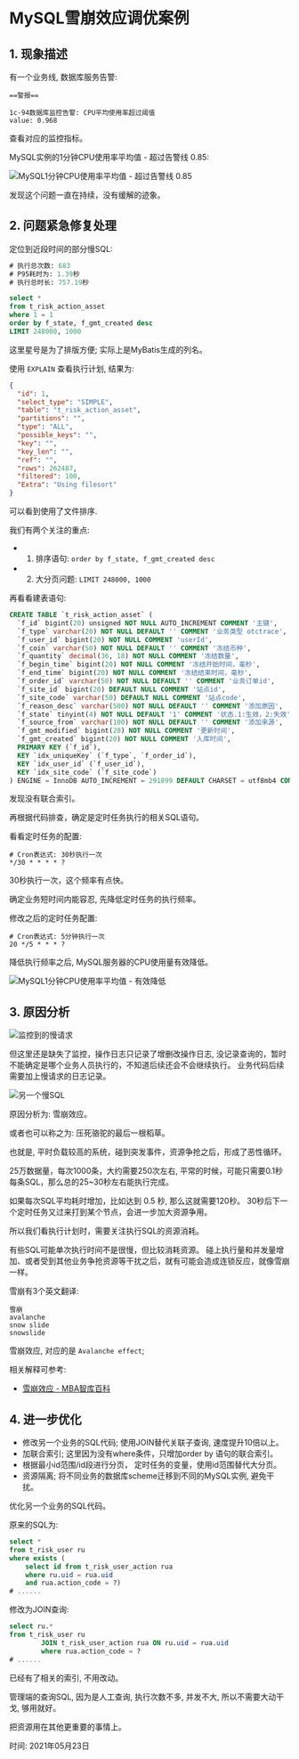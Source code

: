# MySQL雪崩效应调优案例


## 1. 现象描述

有一个业务线, 数据库服务告警:

```
==警报==

1c-94数据库监控告警: CPU平均使用率超过阈值
value: 0.968
```

查看对应的监控指标。

MySQL实例的1分钟CPU使用率平均值 - 超过告警线 0.85:

![MySQL1分钟CPU使用率平均值 - 超过告警线 0.85](01_mysql_cpu_usage_avg.jpg)


发现这个问题一直在持续，没有缓解的迹象。


## 2. 问题紧急修复处理

定位到近段时间的部分慢SQL:

```sql
# 执行总次数: 683
# P95耗时为: 1.39秒
# 执行总时长: 757.19秒

select *
from t_risk_action_asset
where 1 = 1
order by f_state, f_gmt_created desc
LIMIT 248000, 1000
```

这里星号是为了排版方便; 实际上是MyBatis生成的列名。


使用 `EXPLAIN` 查看执行计划, 结果为:

```json
{
  "id": 1,
  "select_type": "SIMPLE",
  "table": "t_risk_action_asset",
  "partitions": "",
  "type": "ALL",
  "possible_keys": "",
  "key": "",
  "key_len": "",
  "ref": "",
  "rows": 262487,
  "filtered": 100,
  "Extra": "Using filesort"
}
```

可以看到使用了文件排序.

我们有两个关注的重点:

- 1. 排序语句: `order by f_state, f_gmt_created desc`
- 2. 大分页问题: `LIMIT 248000, 1000`

再看看建表语句:

```sql
CREATE TABLE `t_risk_action_asset` (
  `f_id` bigint(20) unsigned NOT NULL AUTO_INCREMENT COMMENT '主键',
  `f_type` varchar(20) NOT NULL DEFAULT '' COMMENT '业务类型 otctrace',
  `f_user_id` bigint(20) NOT NULL COMMENT 'userId',
  `f_coin` varchar(50) NOT NULL DEFAULT '' COMMENT '冻结币种',
  `f_quantity` decimal(36, 18) NOT NULL COMMENT '冻结数量',
  `f_begin_time` bigint(20) NOT NULL COMMENT '冻结开始时间，毫秒',
  `f_end_time` bigint(20) NOT NULL COMMENT '冻结结束时间，毫秒',
  `f_order_id` varchar(50) NOT NULL DEFAULT '' COMMENT '业务订单id',
  `f_site_id` bigint(20) DEFAULT NULL COMMENT '站点id',
  `f_site_code` varchar(50) DEFAULT NULL COMMENT '站点code',
  `f_reason_desc` varchar(500) NOT NULL DEFAULT '' COMMENT '添加原因',
  `f_state` tinyint(4) NOT NULL DEFAULT '1' COMMENT '状态.1:生效，2:失效',
  `f_source_from` varchar(100) NOT NULL DEFAULT '' COMMENT '添加来源',
  `f_gmt_modified` bigint(20) NOT NULL COMMENT '更新时间',
  `f_gmt_created` bigint(20) NOT NULL COMMENT '入库时间',
  PRIMARY KEY (`f_id`),
  KEY `idx_uniqueKey` (`f_type`, `f_order_id`),
  KEY `idx_user_id` (`f_user_id`),
  KEY `idx_site_code` (`f_site_code`)
) ENGINE = InnoDB AUTO_INCREMENT = 291899 DEFAULT CHARSET = utf8mb4 COMMENT = '用户资产冻结表'
```

发现没有联合索引。

再根据代码排查，确定是定时任务执行的相关SQL语句。

看看定时任务的配置:

```
# Cron表达式: 30秒执行一次
*/30 * * * * ?
```

30秒执行一次，这个频率有点快。

确定业务短时间内能容忍, 先降低定时任务的执行频率。

修改之后的定时任务配置:

```
# Cron表达式: 5分钟执行一次
20 */5 * * * ?
```

降低执行频率之后, MySQL服务器的CPU使用量有效降低。

![MySQL1分钟CPU使用率平均值 - 有效降低](02_mysql_cpu_usage_ok.jpg)


## 3. 原因分析


![监控到的慢请求](03_tomcat_p99.jpg)


但这里还是缺失了监控，操作日志只记录了增删改操作日志, 没记录查询的，暂时不能确定是哪个业务人员执行的，不知道后续还会不会继续执行。
业务代码后续需要加上慢请求的日志记录。


![另一个慢SQL](04_other_slow_sql.jpg)

原因分析为: 雪崩效应。

或者也可以称之为: 压死骆驼的最后一根稻草。

也就是, 平时负载较高的系统，碰到突发事件，资源争抢之后，形成了恶性循环。

25万数据量，每次1000条，大约需要250次左右, 平常的时候，可能只需要0.1秒每条SQL，那么总的25~30秒左右能执行完成。

如果每次SQL平均耗时增加，比如达到 0.5 秒, 那么这就需要120秒。 30秒后下一个定时任务又过来打到某个节点，会进一步加大资源争用。


所以我们看执行计划时，需要关注执行SQL的资源消耗。

有些SQL可能单次执行时间不是很慢，但比较消耗资源。 碰上执行量和并发量增加、或者受到其他业务争抢资源等干扰之后，就有可能会造成连锁反应，就像雪崩一样。

雪崩有3个英文翻译:

```
雪崩
avalanche
snow slide
snowslide
```

雪崩效应, 对应的是 `Avalanche effect`;

相关解释可参考:

- [雪崩效应 - MBA智库百科](https://wiki.mbalib.com/wiki/%E9%9B%AA%E5%B4%A9%E6%95%88%E5%BA%94)



## 4. 进一步优化

- 修改另一个业务的SQL代码; 使用JOIN替代关联子查询, 速度提升10倍以上。
- 加联合索引; 这里因为没有where条件，只增加order by 语句的联合索引。
- 根据最小id范围/id段进行分页， 定时任务的变量，使用id范围替代大分页。
- 资源隔离; 将不同业务的数据库scheme迁移到不同的MySQL实例, 避免干扰。



优化另一个业务的SQL代码。

原来的SQL为:

```sql
select *
from t_risk_user ru
where exists (
    select id from t_risk_user_action rua
    where ru.uid = rua.uid
    and rua.action_code = ?)
# ......    
```

修改为JOIN查询:

```sql
select ru.*
from t_risk_user ru
        JOIN t_risk_user_action rua ON ru.uid = rua.uid
        where rua.action_code = ?
# ......    
```

已经有了相关的索引, 不用改动。

管理端的查询SQL, 因为是人工查询, 执行次数不多, 并发不大, 所以不需要大动干戈, 够用就好。

把资源用在其他更重要的事情上。


时间: 2021年05月23日
